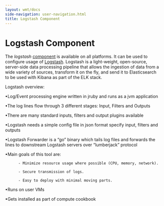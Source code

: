 ```yaml
---
layout: wmt/docs
side-navigation: user-navigation.html
title: Logstash Component
---
```


# Logstash Component

The _logstash_ [component](./components.html) is available on all platforms. It
can be used to configure usage of
[Logstash](https://www.elastic.co/products/logstash).
Logstash is a light-weight, open-source, server-side data processing pipeline that allows the ingestion of data from a wide variety of sources, transform it on the fly, and send it to Elasticsearch to be used with Kibana as part of the ELK stack.

Logstash overview:

•Log/Event processing engine written in jruby and runs as a jvm application

•The log lines flow through 3 different stages: Input, Filters and Outputs

•There are many standard inputs, filters and output plugins available

•Logstash needs a simple config file in json format specify input, filters and outputs

•Logstash Forwarder is a “go” binary which tails log files and forwards the lines to downstream Logstash servers over “lumberjack” protocol

•Main goals of this tool are:

          - Minimize resource usage where possible (CPU, memory, network).

          - Secure transmission of logs.

          - Easy to deploy with minimal moving parts.

•Runs on user VMs

•Gets installed as part of compute cookbook
